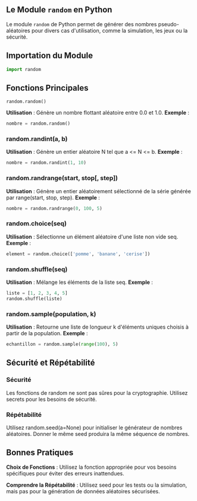 ## Le Module ```random``` en Python

Le module ```random``` de Python permet de générer des nombres pseudo-aléatoires pour divers cas d'utilisation, comme la simulation, les jeux ou la sécurité.

## Importation du Module

```python
import random
```
## Fonctions Principales

```random.random()```

**Utilisation** : Génère un nombre flottant aléatoire entre 0.0 et 1.0.
**Exemple** :

```python
nombre = random.random()
```

### random.randint(a, b)

**Utilisation** : Génère un entier aléatoire N tel que a <= N <= b.
**Exemple** :

```python
nombre = random.randint(1, 10)
```
### random.randrange(start, stop[, step])

**Utilisation** : Génère un entier aléatoirement sélectionné de la série générée par range(start, stop, step).
**Exemple** :

```python
nombre = random.randrange(0, 100, 5)
```

### random.choice(seq)

**Utilisation** : Sélectionne un élément aléatoire d'une liste non vide seq.
**Exemple** :

```python
element = random.choice(['pomme', 'banane', 'cerise'])
```
### random.shuffle(seq)

**Utilisation** : Mélange les éléments de la liste seq.
**Exemple** :

```python
liste = [1, 2, 3, 4, 5]
random.shuffle(liste)
```

### random.sample(population, k)

**Utilisation** : Retourne une liste de longueur k d'éléments uniques choisis à partir de la population.
**Exemple** :

```python
echantillon = random.sample(range(100), 5)
```

## Sécurité et Répétabilité

### Sécurité

Les fonctions de random ne sont pas sûres pour la cryptographie. Utilisez secrets pour les besoins de sécurité.

### Répétabilité

Utilisez random.seed(a=None) pour initialiser le générateur de nombres aléatoires. Donner le même seed produira la même séquence de nombres.

## Bonnes Pratiques

**Choix de Fonctions** : Utilisez la fonction appropriée pour vos besoins spécifiques pour éviter des erreurs inattendues.

**Comprendre la Répétabilité** : Utilisez seed pour les tests ou la simulation, mais pas pour la génération de données aléatoires sécurisées.